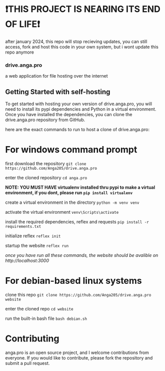 # ❗THIS PROJECT IS NEARING ITS END OF LIFE❗
after january 2024, this repo will stop recieving updates, you can still access, fork and host this code in your own system, but i wont update this repo anymore

### drive.anga.pro
a web application for file hosting over the internet

## Getting Started with self-hosting
To get started with hosting your own version of drive.anga.pro, you will need to install its pypi dependencies and Python in a virtual environment. Once you have installed the dependencies, you can clone the drive.anga.pro repository from GitHub.

here are the exact commands to run to host a clone of drive.anga.pro:

# For windows command prompt

first download the repository
`git clone https://github.com/Anga205/drive.anga.pro`

enter the cloned repository
`cd anga.pro`

**NOTE: YOU MUST HAVE virtualenv installed thru pypi to make a virtual environment, if you dont, please run `pip install virtualenv`**

create a virtual environment in the directory
`python -m venv venv`

activate the virtual environment
`venv\Scripts\activate`

install the required dependencies, reflex and requests
`pip install -r requirements.txt`

initialize reflex
`reflex init`

startup the website
`reflex run`

*once you have run all these commands, the website should be avalible on http://localhost:3000*



# For debian-based linux systems

clone this repo
`git clone https://github.com/Anga205/drive.anga.pro website`

enter the cloned repo
`cd website`

run the built-in bash file 
`bash debian.sh`

# Contributing
anga.pro is an open source project, and I welcome contributions from everyone. If you would like to contribute, please fork the repository and submit a pull request.
